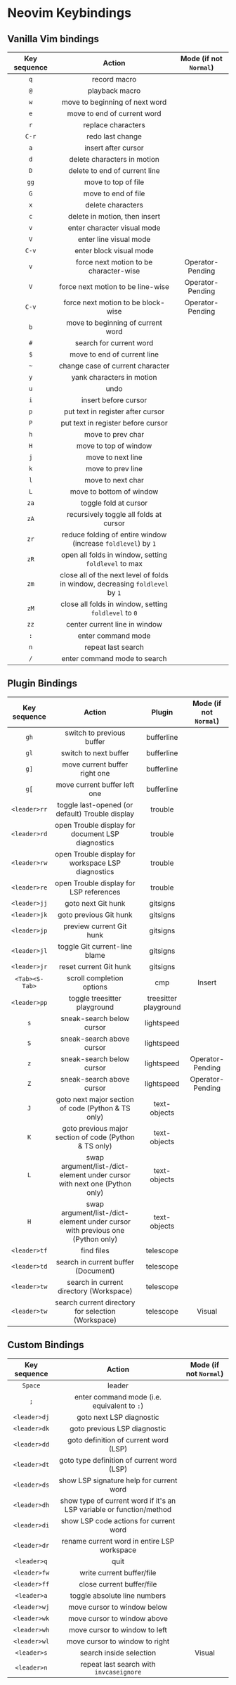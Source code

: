 # Neovim Keybindings
## Vanilla Vim bindings

Key sequence | Action | Mode (if not `Normal`)
:-----------:|:-------:|:---------------------:
`q`| record macro
`@`| playback macro
`w`| move to beginning of next word
`e`| move to end of current word
`r`| replace characters
`C-r`| redo last change
`a`| insert after cursor
`d`| delete characters in motion
`D`| delete to end of current line
`gg`| move to top of file
`G`| move to end of file
`x`| delete characters
`c`| delete in motion, then insert
`v`| enter character visual mode
`V`| enter line visual mode
`C-v`| enter block visual mode
`v`| force next motion to be character-wise | Operator-Pending
`V`| force next motion to be line-wise | Operator-Pending
`C-v`| force next motion to be block-wise | Operator-Pending
`b`| move to beginning of current word
`#`| search for current word
`$`| move to end of current line
`~`| change case of current character
`y`| yank characters in motion
`u`| undo
`i`| insert before cursor
`p`| put text in register after cursor
`P`| put text in register before cursor
`h`| move to prev char
`H`| move to top of window
`j`| move to next line
`k`| move to prev line
`l`| move to next char
`L`| move to bottom of window
`za` | toggle fold at cursor
`zA` | recursively toggle all folds at cursor
`zr` | reduce folding of entire window (increase `foldlevel`) by `1`
`zR` | open all folds in window, setting `foldlevel` to max
`zm` | close all of the next level of folds in window, decreasing `foldlevel` by `1`
`zM` | close all folds in window, setting `foldlevel` to `0`
`zz`| center current line in window
`:` | enter command mode
`n` | repeat last search
`/` | enter command mode to search

## Plugin Bindings

Key sequence | Action | Plugin | Mode (if not `Normal`)
:-----------:|:-------:|:-----:|:----------------------:
`gh` | switch to previous buffer | bufferline
`gl` | switch to next buffer | bufferline
`g]` | move current buffer right one | bufferline
`g[` | move current buffer left one | bufferline
`<leader>rr` | toggle last-opened (or default) Trouble display | trouble
`<leader>rd` | open Trouble display for document LSP diagnostics | trouble
`<leader>rw` | open Trouble display for workspace LSP diagnostics | trouble
`<leader>re` | open Trouble display for LSP references | trouble
`<leader>jj` | goto next Git hunk | gitsigns
`<leader>jk` | goto previous Git hunk | gitsigns
`<leader>jp` | preview current Git hunk | gitsigns
`<leader>jl` | toggle Git current-line blame | gitsigns
`<leader>jr` | reset current Git hunk | gitsigns
`<Tab><S-Tab>` | scroll completion options | cmp | Insert
`<leader>pp` | toggle treesitter playground | treesitter playground
`s` | sneak-search below cursor | lightspeed
`S` | sneak-search above cursor | lightspeed
`z` | sneak-search below cursor | lightspeed | Operator-Pending
`Z` | sneak-search above cursor | lightspeed | Operator-Pending
`J` | goto next major section of code (Python & TS only) | text-objects
`K` | goto previous major section of code (Python & TS only) | text-objects
`L` | swap argument/list-/dict-element under cursor with next one (Python only) | text-objects
`H` | swap argument/list-/dict-element under cursor with previous one (Python only) | text-objects
`<leader>tf` | find files | telescope
`<leader>td` | search in current buffer (Document) | telescope
`<leader>tw` | search in current directory (Workspace) | telescope
`<leader>tw` | search current directory for selection (Workspace) | telescope | Visual

## Custom Bindings

Key sequence | Action | Mode (if not `Normal`)
:-----------:|:-------:|:---------------------:
`Space` | leader
`;` | enter command mode (i.e. equivalent to `:`)
`<leader>dj` | goto next LSP diagnostic
`<leader>dk` | goto previous LSP diagnostic
`<leader>dd` | goto definition of current word (LSP)
`<leader>dt` | goto type definition of current word (LSP)
`<leader>ds` | show LSP signature help for current word
`<leader>dh` | show type of current word if it's an LSP variable or function/method
`<leader>di` | show LSP code actions for current word
`<leader>dr` | rename current word in entire LSP workspace
`<leader>q` | quit
`<leader>fw` | write current buffer/file
`<leader>ff` | close current buffer/file
`<leader>a` | toggle absolute line numbers
`<leader>wj` | move cursor to window below
`<leader>wk` | move cursor to window above
`<leader>wh` | move cursor to window to left
`<leader>wl` | move cursor to window to right
`<leader>s` | search inside selection | Visual
`<leader>n` | repeat last search with `invcaseignore`
